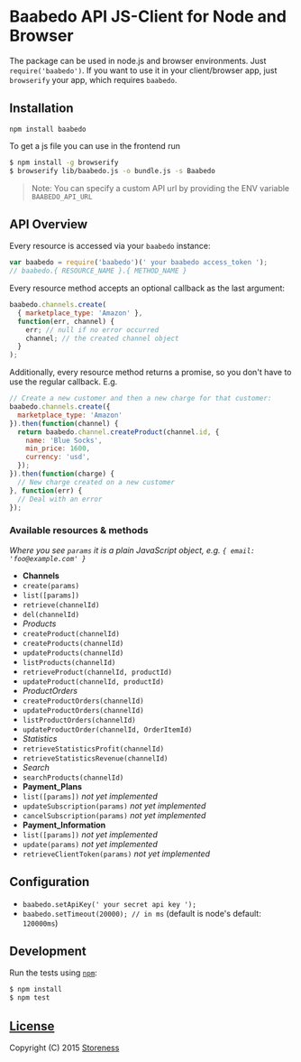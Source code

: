# Baabedo API JS-Client for Node and Browser

The package can be used in node.js and browser environments. Just
`require('baabedo')`. If you want to use it in your client/browser app, just
`browserify` your app, which requires `baabedo`.

## Installation

`npm install baabedo`

To get a js file you can use in the frontend run  
```bash
$ npm install -g browserify
$ browserify lib/baabedo.js -o bundle.js -s Baabedo
```

> Note: You can specify a custom API url by providing the ENV variable `BAABEDO_API_URL`

## API Overview

Every resource is accessed via your `baabedo` instance:

```js
var baabedo = require('baabedo')(' your baabedo access_token ');
// baabedo.{ RESOURCE_NAME }.{ METHOD_NAME }
```

Every resource method accepts an optional callback as the last argument:

```js
baabedo.channels.create(
  { marketplace_type: 'Amazon' },
  function(err, channel) {
    err; // null if no error occurred
    channel; // the created channel object
  }
);
```

Additionally, every resource method returns a promise, so you don't have to use the regular callback. E.g.

```js
// Create a new customer and then a new charge for that customer:
baabedo.channels.create({
  marketplace_type: 'Amazon'
}).then(function(channel) {
  return baabedo.channel.createProduct(channel.id, {
    name: 'Blue Socks',
    min_price: 1600,
    currency: 'usd',
  });
}).then(function(charge) {
  // New charge created on a new customer
}, function(err) {
  // Deal with an error
});
```

### Available resources & methods

*Where you see `params` it is a plain JavaScript object, e.g. `{ email: 'foo@example.com' }`*

 * __Channels__
  * `create(params)`
  * `list([params])`
  * `retrieve(channelId)`
  * `del(channelId)`
  * _Products_
  * `createProduct(channelId)`
  * `createProducts(channelId)`
  * `updateProducts(channelId)`
  * `listProducts(channelId)`
  * `retrieveProduct(channelId, productId)`
  * `updateProduct(channelId, productId)`
  * _ProductOrders_
  * `createProductOrders(channelId)`
  * `updateProductOrders(channelId)`
  * `listProductOrders(channelId)`
  * `updateProductOrder(channelId, OrderItemId)`
  * _Statistics_
  * `retrieveStatisticsProfit(channelId)`
  * `retrieveStatisticsRevenue(channelId)`
  * _Search_
  * `searchProducts(channelId)`
 * __Payment_Plans__
  * `list([params])` _not yet implemented_
  * `updateSubscription(params)` _not yet implemented_
  * `cancelSubscription(params)` _not yet implemented_
 * __Payment_Information__
  * `list([params])` _not yet implemented_
  * `update(params)` _not yet implemented_
  * `retrieveClientToken(params)` _not yet implemented_


## Configuration

 * `baabedo.setApiKey(' your secret api key ');`
 * `baabedo.setTimeout(20000); // in ms` (default is node's default: `120000ms`)

## Development

Run the tests using [`npm`](https://www.npmjs.com/):

```bash
$ npm install
$ npm test
```
## [License](LICENSE)

Copyright (C) 2015 [Storeness](http://storeness.de)

